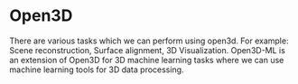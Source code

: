 # Open3D

There are various tasks which we can perform using open3d.
For example: Scene reconstruction, Surface alignment, 3D Visualization. Open3D-ML is an extension of Open3D for 3D machine learning tasks where we can use machine learning tools for 3D data processing. 
